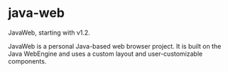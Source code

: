 # java-web
JavaWeb, starting with v1.2.

JavaWeb is a personal Java-based web browser project. It is built on the Java WebEngine and uses a custom layout and user-customizable components.

